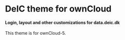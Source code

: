 DeIC theme for ownCloud
==========
#### Login, layout and other customizations for data.deic.dk

This theme is for ownCloud-5.